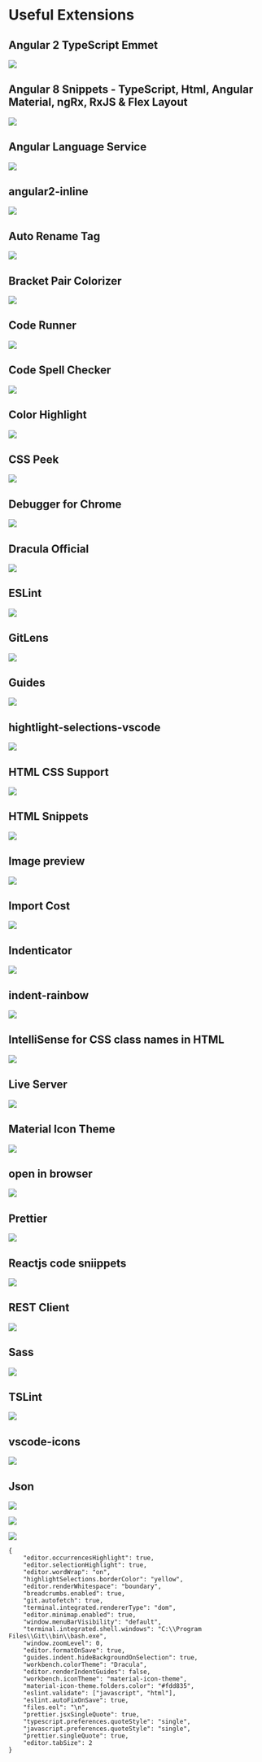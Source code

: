# Useful Extensions

## Angular 2 TypeScript Emmet

![](https://i.postimg.cc/TwSbq66x/Angular-2-Type-Script-Emmet.png)



## Angular 8 Snippets - TypeScript, Html, Angular Material, ngRx, RxJS & Flex Layout

![](https://i.postimg.cc/C1qjfmYt/Angular-8-Snippets-Type-Script-Html-Angular-Material-ng-Rx-R.png)



## Angular Language Service

![](https://i.postimg.cc/qqQdZx2Z/Angular-Language-Service.png)

### 

## angular2-inline

![](https://i.postimg.cc/jjymFhbQ/angular2-inline.png)

### 

## Auto Rename Tag

![](https://i.postimg.cc/6QZCXFFQ/Auto-Rename-Tag.png)

### 

## Bracket Pair Colorizer

![](https://i.postimg.cc/8k7fQ2Wg/Bracket-Pair-Colorizer.png)

### 

## Code Runner

![](https://i.postimg.cc/2jWjxrhy/Code-Runner.png)

### 

## Code Spell Checker

![](https://i.postimg.cc/XqLzgrgt/Code-Spell-Checker.png)

### 

## Color Highlight

![](https://i.postimg.cc/tChh80QC/Color-Highlight.png)

### 

## CSS Peek

![](https://i.postimg.cc/2jWcjKRg/CSS-Peek.png)

### 

## Debugger for Chrome

![](https://i.postimg.cc/bJ3fLYpD/Debugger-for-Chrome.png)

### 

## Dracula Official

![](https://i.postimg.cc/rw4FfTvQ/Dracula-Official.png)

### 

## ESLint

![](https://i.postimg.cc/6qDTQpk4/ESLint.png)

### 

## GitLens

![](https://i.postimg.cc/3xLNy9QH/GitLens.png)

### 

## Guides

![](https://i.postimg.cc/TP9z2Nzr/Guides.png)

### 

## hightlight-selections-vscode

![](https://i.postimg.cc/1XPMgyDX/hightlight-selections-vscode.png)

### 

## HTML CSS Support

![](https://i.postimg.cc/fWKf2nx7/HTML-CSS-Support.png)

### 

## HTML Snippets

![](https://i.postimg.cc/wM7MQmXG/HTML-Snippets.png)

### 

## Image preview

![](https://i.postimg.cc/g0tnXsRZ/Image-preview.png)

### 

## Import Cost

![](https://i.postimg.cc/Zq9TcV3w/Import-Cost.png)

### 

## Indenticator

![](https://i.postimg.cc/SQLmDX2b/Indenticator.png)

### 

## indent-rainbow

![](https://i.postimg.cc/fbVMFNtV/indent-rainbow.png)

### 

## IntelliSense for CSS class names in HTML

![](https://i.postimg.cc/65zwp3C7/Intelli-Sense-for-CSS-class-names-in-HTML.png)

### 

## Live Server

![](https://i.postimg.cc/brs0Sdsz/Live-Server.png)



## Material Icon Theme

![](https://i.postimg.cc/nV9bwqhh/Material-Icon-Theme.png)

### 

## open in browser

![](https://i.postimg.cc/sfvNb4J0/open-in-browser.png)

### 

## Prettier

![](https://i.postimg.cc/3Nv9N9S8/Prettier.png)



## Reactjs code sniippets

![](https://i.postimg.cc/KYmDHNnc/Reactjs-code-snippets.png)



## REST Client

![](https://i.postimg.cc/90c5vpR5/REST-Client.png)

### 

## Sass

![](https://i.postimg.cc/jqH7xGvW/Sass.png)

### 

## TSLint

![](https://i.postimg.cc/MG1W08nV/TSLint.png)

### 

## vscode-icons

![](https://i.postimg.cc/tRk4my2z/vscode-icons.png)

### 

## Json

![](https://i.postimg.cc/nV40ySD2/settings.png)

![](https://i.postimg.cc/SNt83cDV/open-Setting-Json.png)

![](https://i.postimg.cc/K8kL24Wb/Setting-Jsonfile.png)

```text
{
    "editor.occurrencesHighlight": true,
    "editor.selectionHighlight": true,
    "editor.wordWrap": "on",
    "highlightSelections.borderColor": "yellow",
    "editor.renderWhitespace": "boundary",
    "breadcrumbs.enabled": true,
    "git.autofetch": true,
    "terminal.integrated.rendererType": "dom",
    "editor.minimap.enabled": true,
    "window.menuBarVisibility": "default",
    "terminal.integrated.shell.windows": "C:\\Program Files\\Git\\bin\\bash.exe",
    "window.zoomLevel": 0,
    "editor.formatOnSave": true,
    "guides.indent.hideBackgroundOnSelection": true,
    "workbench.colorTheme": "Dracula",
    "editor.renderIndentGuides": false,
    "workbench.iconTheme": "material-icon-theme",
    "material-icon-theme.folders.color": "#fdd835",
    "eslint.validate": ["javascript", "html"],
    "eslint.autoFixOnSave": true,
    "files.eol": "\n",
    "prettier.jsxSingleQuote": true,
    "typescript.preferences.quoteStyle": "single",
    "javascript.preferences.quoteStyle": "single",
    "prettier.singleQuote": true,
    "editor.tabSize": 2
}
```


